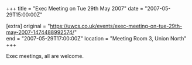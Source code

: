 +++
title = "Exec Meeting on Tue 29th May 2007"
date = "2007-05-29T15:00:00Z"

[extra]
original = "https://uwcs.co.uk/events/exec-meeting-on-tue-29th-may-2007-1474488992574/"    
end = "2007-05-29T17:00:00Z"
location = "Meeting Room 3, Union North"
+++

Exec meetings, all are welcome.

